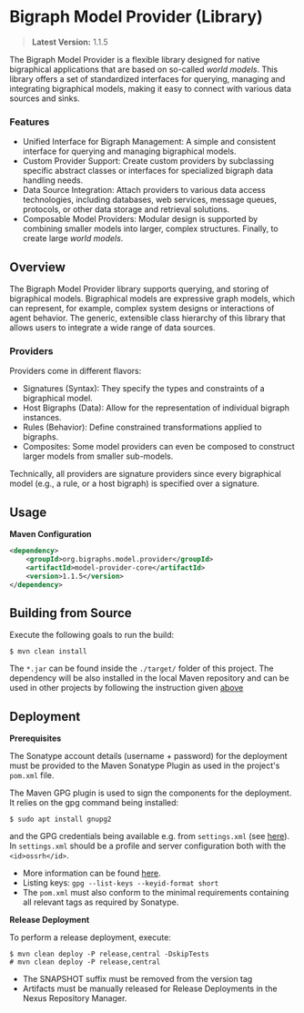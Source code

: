 # Bigraph Model Provider (Library)

> **Latest Version:** 1.1.5

The Bigraph Model Provider is a flexible library designed for native bigraphical applications that are based on so-called _world models_. 
This library offers a set of standardized interfaces for querying, managing and integrating bigraphical models, making it easy to connect with various data sources and sinks.

### Features
- Unified Interface for Bigraph Management: A simple and consistent interface for querying and managing bigraphical models.
- Custom Provider Support: Create custom providers by subclassing specific abstract classes or interfaces for specialized bigraph data handling needs.
- Data Source Integration: Attach providers to various data access technologies, including databases, web services, message queues, protocols, or other data storage and retrieval solutions.
- Composable Model Providers: Modular design is supported by combining smaller models into larger, complex structures. Finally, to create large _world models_.

## Overview

The Bigraph Model Provider library supports querying, and storing of bigraphical models.
Bigraphical models are expressive graph models, which can represent, for example, complex system designs or interactions of agent behavior. 
The generic, extensible class hierarchy of this library that allows users to integrate a wide range of data sources.

### Providers

Providers come in different flavors:
- Signatures (Syntax): They specify the types and constraints of a bigraphical model.
- Host Bigraphs (Data): Allow for the representation of individual bigraph instances.
- Rules (Behavior): Define constrained transformations applied to bigraphs.
- Composites: Some model providers can even be composed to construct larger models from smaller sub-models.

Technically,
all providers are signature providers since every bigraphical model
(e.g., a rule, or a host bigraph) is specified over a signature.

## Usage

**Maven Configuration**

```xml
<dependency>
    <groupId>org.bigraphs.model.provider</groupId>
    <artifactId>model-provider-core</artifactId>
    <version>1.1.5</version>
</dependency>
```

## Building from Source

Execute the following goals to run the build:
```shell
$ mvn clean install
```
The `*.jar` can be found inside the `./target/` folder of this project.
The dependency will be also installed in the local Maven repository and
can be used in other projects by following the instruction given [above](#Usage)

## Deployment

**Prerequisites**

The Sonatype account details (username + password) for the deployment must be provided to the
Maven Sonatype Plugin as used in the project's `pom.xml` file.

The Maven GPG plugin is used to sign the components for the deployment.
It relies on the gpg command being installed:
```shell
$ sudo apt install gnupg2
```

and the GPG credentials being available e.g. from `settings.xml` (see [here](https://central.sonatype.org/publish/publish-maven/)).
In `settings.xml` should be a profile and server configuration both with the `<id>ossrh</id>`.

- More information can be found [here](https://central.sonatype.org/publish/requirements/gpg/).
- Listing keys: `gpg --list-keys --keyid-format short`
- The `pom.xml` must also conform to the minimal requirements containing all relevant tags as required by Sonatype.

**Release Deployment**

To perform a release deployment, execute:
```shell
$ mvn clean deploy -P release,central -DskipTests
# mvn clean deploy -P release,central
```
- The SNAPSHOT suffix must be removed from the version tag
- Artifacts must be manually released for Release Deployments in the Nexus Repository Manager.
